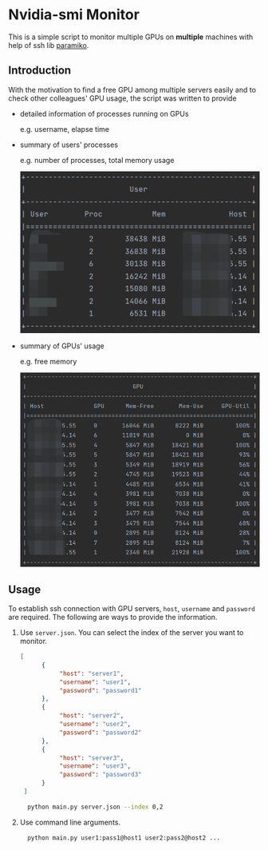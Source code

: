 # Nvidia-smi Monitor

This is a simple script to monitor multiple GPUs on **multiple** machines with help of ssh
lib [paramiko](https://github.com/paramiko/paramiko).

## Introduction

With the motivation to find a free GPU among multiple servers easily and to check other colleagues' GPU usage,
the script was written to provide

+ detailed information of processes running on GPUs

  e.g. username, elapse time

+ summary of users' processes

  e.g. number of processes, total memory usage

  ![user](assets/user.png)

+ summary of GPUs' usage

  e.g. free memory

  ![gpu](assets/gpu.png)

## Usage

To establish ssh connection with GPU servers, `host`, `username` and `password` are required. 
The following are ways to provide the information.

1. Use `server.json`. You can select the index of the server you want to monitor.

   ```json
   [
         {
              "host": "server1",
              "username": "user1",
              "password": "password1"
         },
         {
              "host": "server2",
              "username": "user2",
              "password": "password2"
         },
         {
              "host": "server3",
              "username": "user3",
              "password": "password3"
         }
    ]
    ```

    ```bash
      python main.py server.json --index 0,2
    ```

2. Use command line arguments.

    ```bash
      python main.py user1:pass1@host1 user2:pass2@host2 ...
    ```